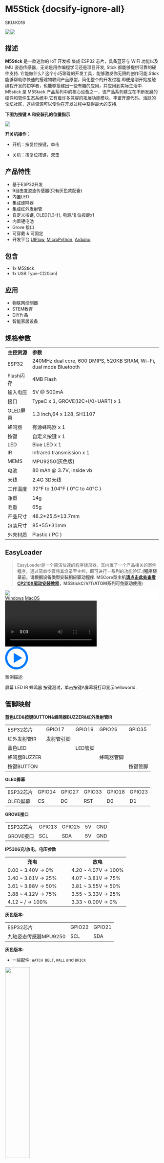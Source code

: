 # M5Stick {docsify-ignore-all}

<el-tag effect="plain">SKU:K016</el-tag>

<div class="product_pic"><img src="assets/img/product_pics/core/minicore/m5stick/m5stick_02.webp"><img src="assets/img/product_pics/core/minicore/m5stick/m5stick_04.webp"></div>

## 描述

**M5Stick** 是一款迷你的 IoT 开发板.集成 ESP32 芯片，具备蓝牙与 WiFi 功能以及 IMU 姿态传感器，无论是用作编程学习还是项目开发, Stick 都能够提供可靠的硬件支持.
它能做什么?
这个小巧玲珑的开发工具，能够激发你无限的创作可能.Stick 能够帮助你快速的搭建物联网产品原型，简化整个的开发过程.即便是刚开始接触编程开发的初学者，也能够搭建出一些有趣的应用，并应用到实际生活中.
M5stick 是 M5Stack 产品系列中的核心设备之一，该产品系列建立在不断发展的硬件和软件生态系统中.它有着许多兼容的拓展功能模块，丰富开源代码、活跃的论坛社区，这些资源可以使你在开发过程中获得最大的支持.

**下图为按键 A 和安装孔的位置指示**

<div class="product_pic"><img src="assets/img/product_pics/core/minicore/m5stick/m5stick_06.webp"></div>

**开关机操作：**

* 开机：按复位按键，单击

* 关机：按复位按键，双击

## 产品特性

- 基于ESP32开发
- 9自由度姿态传感器(只有灰色款配备)
- 内置LED
- 集成蜂鸣器
- 集成红外发射管
- 自定义按键, OLED(1.3寸), 电源/复位按键x1
- 内置锂电池
- Grove 接口
- 可穿戴 & 可固定
- 开发平台 [UIFlow](http://flow.m5stack.com), [MicroPython](http://micropython.org/), [Arduino](http://www.arduino.cc)


## 包含

-  1x M5Stick
-  1x USB Type-C(20cm)

## 应用

- 物联网控制器
- STEM教育
- DIY作品
- 智能家居设备

## 规格参数

<table>
   <tr style="font-weight:bold">
      <td>主控资源</td>
      <td>参数</td>
   </tr>
   <tr>
      <td>ESP32</td>
      <td>240MHz dual core, 600 DMIPS, 520KB SRAM, Wi-Fi, dual mode Bluetooth</td>
   </tr>
   <tr>
      <td>Flash闪存</td>
      <td>4MB Flash</td>
   </tr>
   <tr>
      <td>输入电压</td>
      <td>5V @ 500mA</td>
   </tr>
   <tr>
      <td>接口</td>
      <td>TypeC x 1, GROVE(I2C+I/0+UART) x 1</td>
   </tr>
   <tr>
      <td>OLED屏幕</td>
      <td>1.3 inch,64 x 128, SH1107</td>
   </tr>
   <tr>
      <td>蜂鸣器</td>
      <td>有源蜂鸣器 x 1</td>
   </tr>
   <tr>
      <td>按键</td>
      <td>自定义按键 x 1</td>
   </tr>
   <tr>
      <td>LED</td>
      <td>Blue LED x 1</td>
   </tr>
   <tr>
      <td>IR</td>
      <td>Infrared transmission x 1</td>
   </tr>
   <tr>
      <td>MEMS</td>
      <td>MPU9250(灰色版)</td>
   </tr>
   <tr>
      <td>电池</td>
      <td>80 mAh @ 3.7V, inside  vb</td>
   </tr>
   <tr>
      <td>天线</td>
      <td>2.4G 3D天线</td>
   </tr>
   <tr>
      <td>工作温度</td>
      <td>32°F to 104°F ( 0°C to 40°C )</td>
   </tr>
   <tr>
      <td>净重</td>
      <td>14g</td>
   </tr>
   <tr>
      <td>毛重</td>
      <td>65g</td>
   </tr>
   <tr>
      <td>产品尺寸</td>
      <td>48.2*25.5*13.7mm</td>
   </tr>
   <tr>
      <td>包装尺寸</td>
      <td>85*55*31mm</td>
   </tr>
   <tr>
      <td>外壳材质</td>
      <td>Plastic ( PC )</td>
   </tr>
</table>

## EasyLoader

>EasyLoader是一个简洁快速的程序烧录器，其内置了一个产品相关的案例程序，通过简单步骤将其烧录至主控，即可进行一系列的功能验证.**(程序烧录前，请根据设备类型安装相应驱动程序. M5Core型主机[请点击此处查看CP210X驱动安装教程](zh_CN/arduino/arduino_development?id=安装串口驱动)，M5StickC/V/T/ATOM系列可免驱动使用)**

<div class="easyloader-box">
    <div style="background-color:white;">
        <div><img src="https://m5stack.oss-cn-shenzhen.aliyuncs.com/image/easyloader_intro.webp"></div>
        <div class="easyloader-btn">
            <a href="https://m5stack.oss-cn-shenzhen.aliyuncs.com/EasyLoader/Windows/CORE/EasyLoader_M5Stick_FactoryTest.exe">Windows</a>
            <a href="https://m5stack.oss-cn-shenzhen.aliyuncs.com/EasyLoader/MacOS/CORE/EasyLoader_M5Stick_FactoryTest.dmg">MacOS</a>
            <!-- <a>Linux</a>
            <a>MacOS</a> -->
        </div>
    </div>
    <div>
        <video id="example_video" controls>
            <source src="https://m5stack.oss-cn-shenzhen.aliyuncs.com/video/Product_example_video/Core/M5Stick.mp4" type="video/mp4">
        </video>
        <div class="easyloader-mask">
        <a>
            <svg id="play-btn" t="1583228776634" class="icon" viewBox="0 0 1024 1024" version="1.1" xmlns="http://www.w3.org/2000/svg" p-id="4152" width="75" height="75"><path d="M512 0C229.216 0 0 229.216 0 512s229.216 512 512 512 512-229.216 512-512S794.784 0 512 0z m0 928C282.24 928 96 741.76 96 512S282.24 96 512 96s416 186.24 416 416-186.24 416-416 416zM384 288l384 224-384 224z" p-id="4153" fill="#007aff"></path></svg></a>
            <p>案例描述:</p>
            <p>屏幕 LED IR 蜂鸣器 按键测试，单击按键A屏幕将打印显示helloworld.</p>
        </div>
    </div>
</div>

## 管脚映射

**蓝色LED&按键BUTTON&蜂鸣器BUZZER&红外发射管IR**

<table>
 <tr><td>ESP32芯片</td><td>GPIO17</td><td>GPIO19</td><td>GPIO26</td><td>GPIO35</td></tr>
 <tr><td>红外发射管IR</td><td>发射管引脚</td><td> </td><td> </td><td> </td></tr>
 <tr><td>蓝色LED</td><td> </td><td>LED管脚</td><td> </td><td> </td></tr>
<tr><td>蜂鸣器BUZZER</td><td> </td><td> </td><td>蜂鸣器管脚</td></tr>
<tr><td>按键BUTTON</td><td> </td><td> </td><td> </td><td>按键管脚</td></tr>
</table>

**OLED屏幕**

<table>
 <tr><td>ESP32芯片</td><td>GPIO14</td><td>GPIO27</td><td>GPIO33</td><td>GPIO18</td><td>GPIO23</td>
 <tr><td>OLED屏幕</td><td>CS</td><td>DC</td><td>RST</td><td>D0</td><td>D1</td>
</table>

**GROVE接口**

<table>
 <tr><td>ESP32芯片</td><td>GPIO13</td><td>GPIO25</td><td>5V</td><td>GND</td></tr>
 <tr><td>GROVE接口</td><td>SCL</td><td>SDA</td><td>5V</td><td>GND</td></tr>
</table>

**IP5306充/放电，电压参数**

<table>
   <tr style="font-weight:bold;text-align:center" >
      <td>充电</td>
      <td><td>
      <td>放电</td>
   </tr>
   <tr>
      <td>0.00 ~ 3.40V -> 0%</td>
      <td><td>
      <td>4.20 ~ 4.07V -> 100%</td>
   </tr>
   <tr>
      <td>3.40 ~ 3.61V -> 25%</td>
      <td><td>
      <td>4.07 ~ 3.81V -> 75%</td>
   </tr>
   <tr>
      <td>3.61 ~ 3.88V -> 50%</td>
      <td><td>
      <td>3.81 ~ 3.55V -> 50%</td>
   </tr>
   <tr>
      <td>3.88 ~ 4.12V -> 75%</td>
      <td><td>
      <td>3.55 ~ 3.33V -> 25%</td>
   </tr>
   <tr>
      <td>4.12 ~   /   -> 100%</td>
      <td><td>
      <td>3.33 ~ 0.00V -> 0%</td>
   </tr>
</table>

**灰色版本:**

<table>
 <tr><td>ESP32芯片</td><td>GPIO22</td><td>GPIO21</td>
 <tr><td>九轴姿态传感器MPU9250</td><td>SCL</td><td>SDA</td>
</table>


**灰色版本:**
-  一些配件: `WATCH BELT`, `WALL` and `BRICK`

<img src="assets/img/product_pics/core/minicore/m5stick/m5stick_07.webp" width=40% height=40%>

## 原理图

<img src="assets/img/product_pics/core/minicore/m5stick/m5stick_sch.webp" width="500" height="500">

[EspCore-schematic](https://m5stack.oss-cn-shenzhen.aliyuncs.com/resource/docs/schematic/Core/m5stick/EspCore.pdf).

[Power-schematic](https://m5stack.oss-cn-shenzhen.aliyuncs.com/resource/docs/schematic/Core/m5stick/Power.pdf).

[UsbUART-schematic](https://m5stack.oss-cn-shenzhen.aliyuncs.com/resource/docs/schematic/Core/m5stick/UsbUART%20(revised%20edition).pdf).

## 相关链接

-  **Datasheet** 

   - [ESP32](https://m5stack.oss-cn-shenzhen.aliyuncs.com/resource/docs/datasheet/core/esp32_datasheet_cn.pdf) 

   - [MPU9250](https://m5stack.oss-cn-shenzhen.aliyuncs.com/resource/docs/datasheet/core/PS-MPU-9250A-01-v1.1_en.pdf)

   - [IP5306](https://m5stack.oss-cn-shenzhen.aliyuncs.com/resource/docs/datasheet/core/I2C_IP5306_REG_V1.4_cn.pdf)

## 案例程序

### ArduinoIDE

- [M5Stick 出厂测试例程](https://github.com/m5stack/M5Stack/tree/master/examples/Stick/FactoryTest)

- [M5Stick 手表](https://github.com/m5stack/StickWatch)

### UIFlow

- [白色方块游戏](https://github.com/m5stack/M5-ProductExampleCodes/tree/master/Core/M5Stick/UIFlow)

<!--## 相关视频

- **m5stick 的案例 - 控制空调**

<video class="video_size" controls>
    <source src="https://m5stack.oss-cn-shenzhen.aliyuncs.com/video/Blog/Twitch201901/M5Stick%20controll%20AC.mp4" type="video/mp4">
</video>
-->
<script>

   var purchase_link = 'https://m5stack.com/collections/m5-core/products/stick';

   var quickstart_link = 'https://docs.m5stack.com/#/zh_CN/quick_start/m5stick/m5stick_quick_start';

   anchor_search(purchase_link,quickstart_link);
   scrollFunc();

</script>